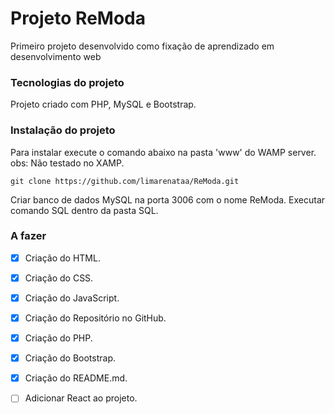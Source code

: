 # Projeto ReModa

Primeiro projeto desenvolvido como fixação de aprendizado em desenvolvimento web

### Tecnologias do projeto

Projeto criado com PHP, MySQL e Bootstrap.

### Instalação do projeto

Para instalar execute o comando abaixo na pasta 'www' do WAMP server.
obs: Não testado no XAMP.

```
git clone https://github.com/limarenataa/ReModa.git

```

Criar banco de dados MySQL na porta 3006 com o nome ReModa. Executar comando SQL dentro da pasta SQL.

### A fazer

- [x] Criação do HTML.
- [x] Criação do CSS.
- [x] Criação do JavaScript.
- [x] Criação do Repositório no GitHub.
- [x] Criação do PHP.
- [x] Criação do Bootstrap.
- [x] Criação do README.md.
- [ ] Adicionar React ao projeto.









